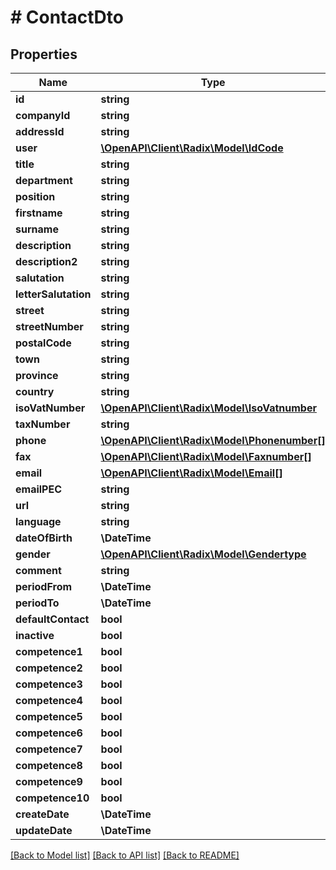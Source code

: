 # # ContactDto

## Properties

Name | Type | Description | Notes
------------ | ------------- | ------------- | -------------
**id** | **string** |  | [optional]
**companyId** | **string** |  | [optional]
**addressId** | **string** |  | [optional]
**user** | [**\OpenAPI\Client\Radix\Model\IdCode**](IdCode.md) |  | [optional]
**title** | **string** |  | [optional]
**department** | **string** |  | [optional]
**position** | **string** |  | [optional]
**firstname** | **string** |  | [optional]
**surname** | **string** |  | [optional]
**description** | **string** |  | [optional]
**description2** | **string** |  | [optional]
**salutation** | **string** |  | [optional]
**letterSalutation** | **string** |  | [optional]
**street** | **string** |  | [optional]
**streetNumber** | **string** |  | [optional]
**postalCode** | **string** |  | [optional]
**town** | **string** |  | [optional]
**province** | **string** |  | [optional]
**country** | **string** |  | [optional]
**isoVatNumber** | [**\OpenAPI\Client\Radix\Model\IsoVatnumber**](IsoVatnumber.md) |  | [optional]
**taxNumber** | **string** |  | [optional]
**phone** | [**\OpenAPI\Client\Radix\Model\Phonenumber[]**](Phonenumber.md) |  | [optional]
**fax** | [**\OpenAPI\Client\Radix\Model\Faxnumber[]**](Faxnumber.md) |  | [optional]
**email** | [**\OpenAPI\Client\Radix\Model\Email[]**](Email.md) |  | [optional]
**emailPEC** | **string** |  | [optional]
**url** | **string** |  | [optional]
**language** | **string** |  | [optional]
**dateOfBirth** | **\DateTime** |  | [optional]
**gender** | [**\OpenAPI\Client\Radix\Model\Gendertype**](Gendertype.md) |  | [optional]
**comment** | **string** |  | [optional]
**periodFrom** | **\DateTime** |  | [optional]
**periodTo** | **\DateTime** |  | [optional]
**defaultContact** | **bool** |  | [optional]
**inactive** | **bool** |  | [optional]
**competence1** | **bool** |  | [optional]
**competence2** | **bool** |  | [optional]
**competence3** | **bool** |  | [optional]
**competence4** | **bool** |  | [optional]
**competence5** | **bool** |  | [optional]
**competence6** | **bool** |  | [optional]
**competence7** | **bool** |  | [optional]
**competence8** | **bool** |  | [optional]
**competence9** | **bool** |  | [optional]
**competence10** | **bool** |  | [optional]
**createDate** | **\DateTime** |  | [optional]
**updateDate** | **\DateTime** |  | [optional]

[[Back to Model list]](../../README.md#models) [[Back to API list]](../../README.md#endpoints) [[Back to README]](../../README.md)
